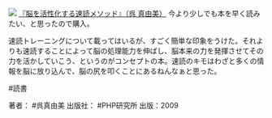 
[![](https://images-fe.ssl-images-amazon.com/images/I/41ZKc2s5ZbL._SL160_.jpg)](http://www.amazon.co.jp/exec/obidos/ASIN/4569773230/choiyaki81-22/ref=nosim)
[『脳を活性化する速読メソッド』（呉 真由美）](http://www.amazon.co.jp/exec/obidos/ASIN/4569773230/choiyaki81-22/ref=nosim)
今より少しでも本を早く読みたい、と思ったので購入。

速読トレーニングについて載ってはいるが、すごく簡単な印象をうけた。それよりも速読することによって脳の処理能力を伸ばし、脳本来の力を発揮させてその力を活かしていこう、というのがコンセプトの本。速読のキモはわざと多くの情報を脳に放り込んで、脳の尻を叩くことにあるねんなぁと思った。

#読書 

著者： #呉真由美 
出版社： #PHP研究所
出版：2009
